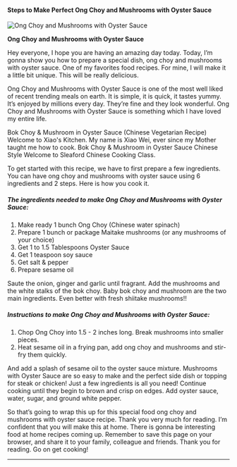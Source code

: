             

#### Steps to Make Perfect Ong Choy and Mushrooms with Oyster Sauce

![Ong Choy and Mushrooms with Oyster Sauce](https://img-global.cpcdn.com/recipes/2533082_4099d0e92ac35e93/751x532cq70/ong-choy-and-mushrooms-with-oyster-sauce-recipe-main-photo.jpg)

**Ong Choy and Mushrooms with Oyster Sauce**

Hey everyone, I hope you are having an amazing day today. Today, I’m gonna show you how to prepare a special dish, ong choy and mushrooms with oyster sauce. One of my favorites food recipes. For mine, I will make it a little bit unique. This will be really delicious.

Ong Choy and Mushrooms with Oyster Sauce is one of the most well liked of recent trending meals on earth. It is simple, it is quick, it tastes yummy. It’s enjoyed by millions every day. They’re fine and they look wonderful. Ong Choy and Mushrooms with Oyster Sauce is something which I have loved my entire life.

Bok Choy & Mushroom in Oyster Sauce (Chinese Vegetarian Recipe) Welcome to Xiao's Kitchen. My name is Xiao Wei, ever since my Mother taught me how to cook. Bok Choy & Mushroom in Oyster Sauce Chinese Style Welcome to Sleaford Chinese Cooking Class.

To get started with this recipe, we have to first prepare a few ingredients. You can have ong choy and mushrooms with oyster sauce using 6 ingredients and 2 steps. Here is how you cook it.

##### The ingredients needed to make Ong Choy and Mushrooms with Oyster Sauce:

1.  Make ready 1 bunch Ong Choy (Chinese water spinach)
2.  Prepare 1 bunch or package Maitake mushrooms (or any mushrooms of your choice)
3.  Get 1 to 1.5 Tablespoons Oyster Sauce
4.  Get 1 teaspoon soy sauce
5.  Get salt & pepper
6.  Prepare sesame oil

Saute the onion, ginger and garlic until fragrant. Add the mushrooms and the white stalks of the bok choy. Baby bok choy and mushroom are the two main ingredients. Even better with fresh shiitake mushrooms!!

##### Instructions to make Ong Choy and Mushrooms with Oyster Sauce:

1.  Chop Ong Choy into 1.5 - 2 inches long. Break mushrooms into smaller pieces.
2.  Heat sesame oil in a frying pan, add ong choy and mushrooms and stir-fry them quickly.

And add a splash of sesame oil to the oyster sauce mixture. Mushrooms with Oyster Sauce are so easy to make and the perfect side dish or topping for steak or chicken! Just a few ingredients is all you need! Continue cooking until they begin to brown and crisp on edges. Add oyster sauce, water, sugar, and ground white pepper.

So that’s going to wrap this up for this special food ong choy and mushrooms with oyster sauce recipe. Thank you very much for reading. I’m confident that you will make this at home. There is gonna be interesting food at home recipes coming up. Remember to save this page on your browser, and share it to your family, colleague and friends. Thank you for reading. Go on get cooking!

* * *
